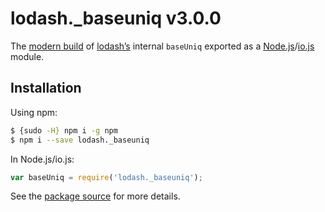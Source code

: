 # lodash._baseuniq v3.0.0

The [modern build](https://github.com/lodash/lodash/wiki/Build-Differences) of [lodash’s](https://lodash.com/) internal `baseUniq` exported as a [Node.js](http://nodejs.org/)/[io.js](https://iojs.org/) module.

## Installation

Using npm:

```bash
$ {sudo -H} npm i -g npm
$ npm i --save lodash._baseuniq
```

In Node.js/io.js:

```js
var baseUniq = require('lodash._baseuniq');
```

See the [package source](https://github.com/lodash/lodash/blob/3.0.0-npm-packages/lodash._baseuniq) for more details.

